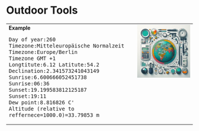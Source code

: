 <h1>Outdoor Tools</h1>

<table style="border-collapse: collapse; border: none;">
 <tr>
  <td valign="top">
   <b>Example</b><p>

   <samp>
   Day of year:260<br>
   Timezone:Mitteleuropäische Normalzeit<br>
   Timezone:Europe/Berlin<br>
   Timezone GMT +1<br>
   Longtitute:6.12   Latitute:54.2<br>
   Declination:2.341573241043149<br>
   Sunrise:6.600666052451738<br>
   Sunrise:06:36<br>
   Sunset:19.199583812125187<br>
   Sunset:19:11<br>
   Dew point:8.816826 C'<br>
   Altitude (relative to reffernece=1000.0)=33.79853 m<br>
  </samp></p>
</td>
   <td valign="top"><img src="logoSmall.png" /></td>
 </tr>
</table>


